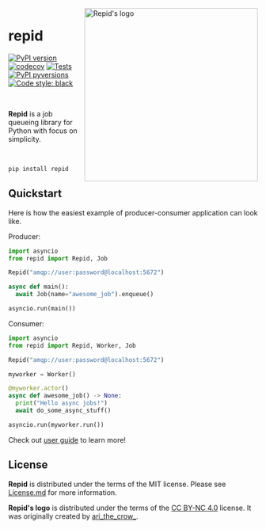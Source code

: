 <a href="https://www.instagram.com/p/Cd-ob1NNZ84/">
  <picture>
    <source media="(prefers-color-scheme: dark)" srcset="https://gist.github.com/aleksul/47ef6993e13a23371762176e7e206b30/raw/f0f2265e4cb22dd2f2886027965d54379fc6a688/repid_dark_logo.svg">
    <source media="(prefers-color-scheme: light)" srcset="https://gist.github.com/aleksul/47ef6993e13a23371762176e7e206b30/raw/f0f2265e4cb22dd2f2886027965d54379fc6a688/repid_light_logo.svg">
    <img alt="Repid's logo" width="350" align="right" src="https://gist.github.com/aleksul/47ef6993e13a23371762176e7e206b30/raw/f0f2265e4cb22dd2f2886027965d54379fc6a688/repid_dark_logo.svg">
  </picture>
</a>

# repid

[![PyPI version](https://img.shields.io/pypi/v/repid.svg)](https://pypi.org/project/repid/)
[![codecov](https://codecov.io/gh/aleksul/repid/branch/main/graph/badge.svg?token=IP3Z1VXB1G)](https://codecov.io/gh/aleksul/repid)
[![Tests](https://github.com/aleksul/repid/actions/workflows/tests.yaml/badge.svg)](https://github.com/aleksul/repid/actions/workflows/tests.yaml)
[![PyPI pyversions](https://img.shields.io/pypi/pyversions/repid.svg)](https://pypi.python.org/pypi/repid/)
[![Code style: black](https://img.shields.io/badge/code%20style-black-000000.svg)](https://github.com/psf/black)

<br>

**Repid** is a job queueing library for Python with focus on simplicity.

<br>

```bash
pip install repid
```

## Quickstart

Here is how the easiest example of producer-consumer application can look like.

Producer:

```python
import asyncio
from repid import Repid, Job

Repid("amqp://user:password@localhost:5672")

async def main():
  await Job(name="awesome_job").enqueue()

asyncio.run(main())
```

Consumer:

```python
import asyncio
from repid import Repid, Worker, Job

Repid("amqp://user:password@localhost:5672")

myworker = Worker()

@myworker.actor()
async def awesome_job() -> None:
  print("Hello async jobs!")
  await do_some_async_stuff()

asyncio.run(myworker.run())
```

Check out [user guide] to learn more!

## License

**Repid** is distributed under the terms of the MIT license. Please see [License.md] for more information.

**Repid's logo** is distributed under the terms of the [CC BY-NC 4.0] license. It was originally created by [ari_the_crow_].

[License.md]: https://github.com/aleksul/repid/blob/master/LICENSE
[user guide]: https://aleksul.github.io/repid
[CC BY-NC 4.0]: https://creativecommons.org/licenses/by-nc/4.0/
[ari_the_crow_]: https://www.instagram.com/p/Cd-ob1NNZ84/
